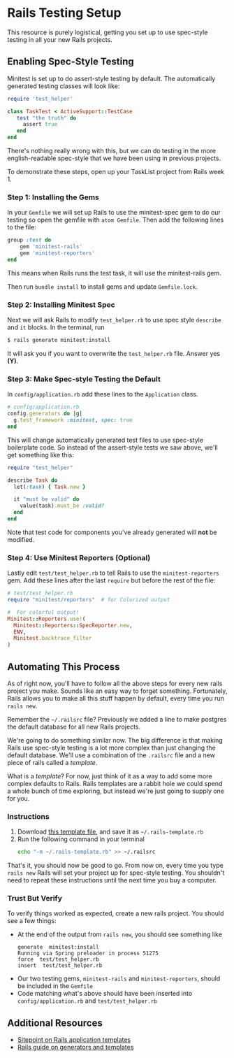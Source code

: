 # Rails Testing Setup

This resource is purely logistical, getting you set up to use spec-style testing in all your new Rails projects.

## Enabling Spec-Style Testing
Minitest is set up to do assert-style testing by default. The automatically generated testing classes will look like:

```ruby
require 'test_helper'

class TaskTest < ActiveSupport::TestCase
   test "the truth" do
     assert true
   end
end
```

There's nothing really wrong with this, but we can do testing in the more english-readable spec-style that we have been using in previous projects.

To demonstrate these steps, open up your TaskList project from Rails week 1.

### Step 1: Installing the Gems

In your `Gemfile` we will set up Rails to use the minitest-spec gem to do our testing so open the gemfile with `atom Gemfile`.  Then add the following lines to the file:

```ruby
group :test do
	gem 'minitest-rails'
	gem 'minitest-reporters'
end
```

This means when Rails runs the test task, it will use the minitest-rails gem.  

Then run `bundle install` to install gems and update `Gemfile.lock`.

### Step 2: Installing Minitest Spec

Next we will ask Rails to modify `test_helper.rb` to use spec style `describe` and `it` blocks. In the terminal, run

```bash
$ rails generate minitest:install
```

It will ask you if you want to overwrite the `test_helper.rb` file.  Answer yes **(Y)**.

### Step 3: Make Spec-style Testing the Default

In `config/application.rb` add these lines to the `Application` class.

```ruby
# config/application.rb
config.generators do |g|
  g.test_framework :minitest, spec: true
end
```

This will change automatically generated test files to use spec-style boilerplate code. So instead of the assert-style tests we saw above, we'll get something like this:

```ruby
require "test_helper"

describe Task do
  let(:task) { Task.new }

  it "must be valid" do
    value(task).must_be :valid?
  end
end
```

Note that test code for components you've already generated will **not** be modified.

### Step 4: Use Minitest Reporters (Optional)

Lastly edit `test/test_helper.rb` to tell Rails to use the `minitest-reporters` gem. Add these lines after the last `require` but before the rest of the file:

```ruby
# test/test_helper.rb
require "minitest/reporters"  # for Colorized output

#  For colorful output!
Minitest::Reporters.use!(
  Minitest::Reporters::SpecReporter.new,
  ENV,
  Minitest.backtrace_filter
)
```

## Automating This Process

As of right now, you'll have to follow all the above steps for every new rails project you make. Sounds like an easy way to forget something. Fortunately, Rails allows you to make all this stuff happen by default, every time you run `rails new`.

Remember the `~/.railsrc` file? Previously we added a line to make postgres the default database for all new Rails projects.

We're going to do something similar now. The big difference is that making Rails use spec-style testing is a lot more complex than just changing the default database. We'll use a combination of the `.railsrc` file and a new piece of rails called a _template_.

What is a _template_? For now, just think of it as a way to add some more complex defaults to Rails. Rails templates are a rabbit hole we could spend a whole bunch of time exploring, but instead we're just going to supply one for you.

### Instructions

1. Download [this template file](https://gist.github.com/droberts-ada/26a3bff1510b0b45fa5dd764a833483c), and save it as `~/.rails-template.rb`
1. Run the following command in your terminal
    ```bash
    echo "-m ~/.rails-template.rb" >> ~/.railsrc
    ```

That's it, you should now be good to go. From now on, every time you type `rails new` Rails will set your project up for spec-style testing. You shouldn't need to repeat these instructions until the next time you buy a computer.

### Trust But Verify

To verify things worked as expected, create a new rails project. You should see a few things:

- At the end of the output from `rails new`, you should see something like
    ```
    generate  minitest:install
    Running via Spring preloader in process 51275
    force  test/test_helper.rb
    insert  test/test_helper.rb
    ```
- Our two testing gems, `minitest-rails` and `minitest-reporters`, should be included in the `Gemfile`
- Code matching what's above should have been inserted into `config/application.rb` and `test/test_helper.rb`

## Additional Resources

- [Sitepoint on Rails application templates](https://www.sitepoint.com/rails-application-templates-real-world/)
- [Rails guide on generators and templates](http://guides.rubyonrails.org/generators.html)
